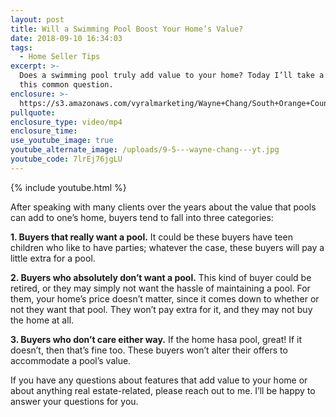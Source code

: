 ```yaml
---
layout: post
title: Will a Swimming Pool Boost Your Home’s Value?
date: 2018-09-10 16:34:03
tags:
  - Home Seller Tips
excerpt: >-
  Does a swimming pool truly add value to your home? Today I’ll take a look at
  this common question.
enclosure: >-
  https://s3.amazonaws.com/vyralmarketing/Wayne+Chang/South+Orange+County+Real+Estate-+Will+a+Swimming+Pool+Boost+Your+Homes+Value%253F.mp4
pullquote:
enclosure_type: video/mp4
enclosure_time:
use_youtube_image: true
youtube_alternate_image: /uploads/9-5---wayne-chang---yt.jpg
youtube_code: 7lrEj76jgLU
---
```


{% include youtube.html %}

After speaking with many clients over the years about the value that pools can add to one’s home, buyers tend to fall into three categories:

**1. Buyers that really want a pool.** It could be these buyers have teen children who like to have parties; whatever the case, these buyers will pay a little extra for a pool.

**2. Buyers who absolutely don’t want a pool.** This kind of buyer could be retired, or they may simply not want the hassle of maintaining a pool. For them, your home’s price doesn’t matter, since it comes down to whether or not they want that pool. They won’t pay extra for it, and they may not buy the home at all.

**3. Buyers who don’t care either way.** If the home hasa pool, great! If it doesn’t, then that’s fine too. These buyers won’t alter their offers to accommodate a pool’s value.

If you have any questions about features that add value to your home or about anything real estate-related, please reach out to me. I’ll be happy to answer your questions for you.